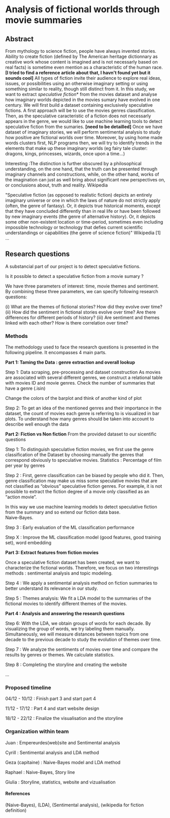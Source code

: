 # Analysis of fictional worlds through movie summaries

## Abstract
From mythology to science fiction, people have always invented stories. Ability to create fiction (defined by The American heritage dictionnary as creative work whose content is imagined and is not necessarly based on real facts) is sometime even mention as a characteristic of the human race. **[I tried to find a reference article about that, I havn't found yet but it sounds cool]** 
All types of fiction invite their audience to explore real ideas, issues, or possibilities using an otherwise imaginary setting or using something similar to reality, though still distinct from it. In this study, we want to extract _speculative fiction_* from the movies dataset and analyse how imaginary worlds depicted in the movies sumary have evolved in one century. 
We will first build a dataset containing exclusively speculative fictions. A first approach will be to use the movies genres classification. Then, as the speculative caracteristic of a fiction does not necessarly appears in the genre,  we would like to use machine learning tools to detect speculative fiction from the sumaries. **[need to be detailled]**
Once we have dataset of imaginary stories, we will perform sentimental analysis to study how positive are fictional worlds over time. Moreover, by using home made words clusters first, NLP programs then, we will try to identify trends in the elements that make up these imaginary worlds
(eg fairy tale cluster: dragons, kings, princesses, wizards, once upon a time...)
 

Interesting :The distinction is further obscured by a philosophical understanding, on the one hand, that the truth can be presented through imaginary channels and constructions, while, on the other hand, works of the imagination can just as well bring about significant new perspectives on, or conclusions about, truth and reality. Wikipedia




"Speculative fiction (as opposed to realistic fiction) depicts an entirely imaginary universe or one in which the laws of nature do not strictly apply (often, the genre of fantasy). Or, it depicts true historical moments, except that they have concluded differently than in real life or have been followed by new imaginary events (the genre of alternative history). Or, it depicts some other non-existent location or time-period, sometimes even including impossible technology or technology that defies current scientific understandings or capabilities (the genre of science fiction)" Wikipedia [1]
...

## Research questions

A substancial part of our project is to detect speculative fictions.

Is it possible to detect a speculative fiction from a movie sumary ? 

We have three parameters of interest: time, movie themes and sentiment. By combining these three parameters, we can specify following research questions:

(i) What are the themes of fictional stories? How did they evolve over time?
(ii) How did the sentiment in fictional stories evolve over time? Are there differences for different periods of history?
(iii) Are sentiment and themes linked with each other? How is there correlation over time?



### Methods
The methodology used to face the research questions is presented in the following pipeline. It encompasses 4 main parts.

**Part 1: Taming the Data : genre extraction and overall lookup**

Step 1: Data scraping, pre-processing and dataset construction 
As movies are associated with several different genres, we construct a relational table with movies ID and movie genres. 
Check the number of summaries that have a genre  (.isin)

Change the colors of the barplot and think of another kind of plot 

Step 2: To get an idea of the mentioned genres and their importance in the dataset, the count of movies each genre is referring to is visualized in bar plots. To understand how many genres should be taken into account to describe well enough the data 



**Part 2: Fiction vs Non fiction**
From the provided dataset to our sicentific questions

Step 1: To distinguish speculative fiction movies, we first use the genre classification of the Dataset by choosing manually the genres that correspond obviously to speculative movies.
Statistics : Percentage of film per year by genres 

Step 2 : First, genre classification can be biased by people who did it. Then, genre classification may make us miss some speculative movies that are not classified as “obvious” speculative fiction genres. For example, it is not possible to extract the fiction degree of a movie only classified as an “action movie”. 

In this way we use machine learning models to detect speculative fiction from the summary and so extend our fiction data base.  
Naive-Bayes.  

Step 3 : Early evaluation of the ML classification performance

Step X : Improve the ML classification model (good features, good training set), word embedding
		

**Part 3: Extract features from fiction movies**

Once a speculative fiction dataset has been created, we want to characterize the fictional worlds. Therefore, we focus on two interestings methods : sentimental analysis and topic modeling.

Step 4 : We apply a sentimental analysis method on fiction summaries to better understand its relevance in our study.

Step 5 : Themes analysis: We fit a LDA model to the summaries of the fictional movies to identify different themes of the movies. 




**Part 4 : Analysis and answering the research questions**

Step 6: With the LDA, we obtain groups of words for each decade. By visualizing the group of words, we try labeling them manually. Simultaneously, we will measure distances between topics from one decade to the previous decade to study the evolution of themes over time. 

Step 7 : We analyze the sentiments of movies over time and compare the results by genres or themes.  We calculate statistics. 

Step 8 : Completing the storyline and creating the website 

...

### Proposed timeline

04/12 - 10/12 : Finish part 3 and start part 4

11/12 - 17/12 : Part 4 and start website design

18/12 - 22/12 : Finalize the visualisation and the storyline

### Organization within team

Juan  : Empereurdes(web)site and Sentimental analysis

Cyrill : Sentimental analysis and LDA method

Geza (capitaine) : Naive-Bayes model and LDA method

Raphael : Naive-Bayes, Story line

Giulia : Storyline, statistics, website and vizualisation


#### References

(Naive-Bayes), (LDA), (Sentimental analysis), (wikipedia for fiction definition)
